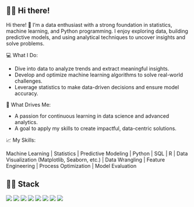 ## :woman_technologist: Hi there!
Hi there! 👋
I’m a data enthusiast with a strong foundation in statistics, machine learning, and Python programming. I enjoy exploring data, building predictive models, and using analytical techniques to uncover insights and solve problems.

💻 What I Do:

- Dive into data to analyze trends and extract meaningful insights.
- Develop and optimize machine learning algorithms to solve real-world challenges.
- Leverage statistics to make data-driven decisions and ensure model accuracy.

🚀 What Drives Me:

- A passion for continuous learning in data science and advanced analytics.
- A goal to apply my skills to create impactful, data-centric solutions.

📈 My Skills:

Machine Learning | Statistics | Predictive Modeling | Python | SQL | R | Data Visualization (Matplotlib, Seaborn, etc.) | Data Wrangling | Feature Engineering | Process Optimization | Model Evaluation

## :woman_technologist: Stack
![](https://img.shields.io/badge/Language-SQL-blue) ![](https://img.shields.io/badge/Language-R-blue) ![](https://img.shields.io/badge/Language-Python-blue) ![](https://img.shields.io/badge/Theory-Statistics-orange) ![](https://img.shields.io/badge/Theory-Mathematics-orange) ![](https://img.shields.io/badge/Application-MachineLearning-black) ![](https://img.shields.io/badge/Application-DataScience-black) ![](https://img.shields.io/badge/Application-DataAnalytics-black) 


<!--
**SmitaSoniS/SmitaSoniS** is a ✨ _special_ ✨ repository because its `README.md` (this file) appears on your GitHub profile.

Here are some ideas to get you started:

- 🔭 I’m currently working on ...
- 🌱 I’m currently learning ...
- 👯 I’m looking to collaborate on ...
- 🤔 I’m looking for help with ...
- 💬 Ask me about ...
- 📫 How to reach me: ...
- 😄 Pronouns: ...
- ⚡ Fun fact: ...
-->
